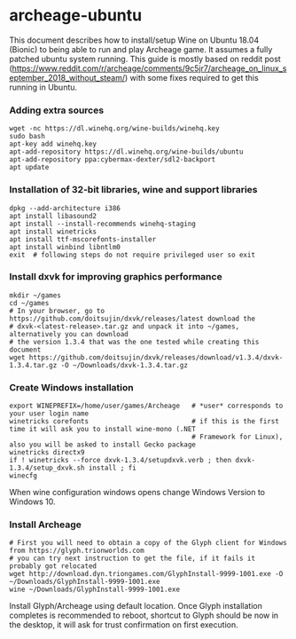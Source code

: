 # archeage-ubuntu
This document describes how to install/setup Wine on Ubuntu 18.04 (Bionic) to being able to run and play Archeage game. It assumes a fully patched ubuntu system running. This guide is mostly based on reddit post (https://www.reddit.com/r/archeage/comments/9c5jr7/archeage_on_linux_september_2018_without_steam/) with some fixes required to get this running in Ubuntu.

### Adding extra sources
```
wget -nc https://dl.winehq.org/wine-builds/winehq.key
sudo bash
apt-key add winehq.key
apt-add-repository https://dl.winehq.org/wine-builds/ubuntu
apt-add-repository ppa:cybermax-dexter/sdl2-backport
apt update
```

### Installation of 32-bit libraries, wine and support libraries
```
dpkg --add-architecture i386
apt install libasound2
apt install --install-recommends winehq-staging
apt install winetricks
apt install ttf-mscorefonts-installer
apt install winbind libntlm0
exit  # following steps do not require privileged user so exit
```  

### Install dxvk for improving graphics performance
```
mkdir ~/games
cd ~/games  
# In your browser, go to https://github.com/doitsujin/dxvk/releases/latest download the  
# dxvk-<latest-release>.tar.gz and unpack it into ~/games, alternatively you can download
# the version 1.3.4 that was the one tested while creating this document
wget https://github.com/doitsujin/dxvk/releases/download/v1.3.4/dxvk-1.3.4.tar.gz -O ~/Downloads/dxvk-1.3.4.tar.gz
```

### Create Windows installation
```
export WINEPREFIX=/home/user/games/Archeage   # *user* corresponds to your user login name
winetricks corefonts                          # if this is the first time it will ask you to install wine-mono (.NET 
                                              # Framework for Linux), also you will be asked to install Gecko package
winetricks directx9
if ! winetricks --force dxvk-1.3.4/setupdxvk.verb ; then dxvk-1.3.4/setup_dxvk.sh install ; fi
winecfg
```
When wine configuration windows opens change Windows Version to Windows 10.

### Install Archeage
```
# First you will need to obtain a copy of the Glyph client for Windows from https://glyph.trionworlds.com
# you can try next instruction to get the file, if it fails it probably got relocated
wget http://download.dyn.triongames.com/GlyphInstall-9999-1001.exe -O ~/Downloads/GlyphInstall-9999-1001.exe
wine ~/Downloads/GlyphInstall-9999-1001.exe
```
Install Glyph/Archeage using default location. Once Glyph installation completes is recommended to reboot, shortcut to Glyph should be now in the desktop, it will ask for trust confirmation on first execution.

